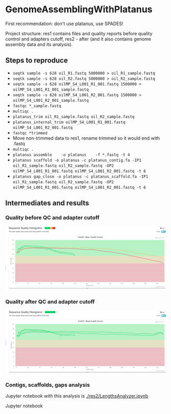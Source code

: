 # GenomeAssemblingWithPlatanus

First recommendation: don't use platanus, use SPADES!

Project structure: res1 contains files and quality reports before quality control and adapters cutoff, res2 - after 
(and it also contains genome assembly data and its analysis).

## Steps to reproduce
   - ```seqtk sample -s 628 oil_R1.fastq 5000000 > oil_R1_sample.fastq```
   - ```seqtk sample -s 628 oil_R2.fastq 5000000 > oil_R2_sample.fastq```
   - ```seqtk sample -s 628 oilMP_S4_L001_R1_001.fastq 1500000 > oilMP_S4_L001_R1_001_sample.fastq```
   - ```seqtk sample -s 628 oilMP_S4_L001_R2_001.fastq 1500000 > oilMP_S4_L001_R2_001_sample.fastq```
   - ```fastqc *_sample.fastq```
   - ```multiqc .```
   - ```platanus_trim oil_R1_sample.fastq oil_R2_sample.fastq```
   - ```platanus_internal_trim oilMP_S4_L001_R1_001.fastq oilMP_S4_L001_R2_001.fastq```
   - ```fastqc *trimmed```
   - Move non-trimmed data to res1, rename trimmed so it would end with .fastq
   - ```multiqc .```
   - ```platanus assemble    -o platanus    -f *.fastq -t 4```
   - ```platanus scaffold -o platanus -c platanus_contig.fa -IP1 oil_R1_sample.fastq oil_R2_sample.fastq -OP2 oilMP_S4_L001_R1_001.fastq oilMP_S4_L001_R2_001.fastq -t 6```
   - ```platanus gap_close -o platanus -c platanus_scaffold.fa -IP1 oil_R1_sample.fastq oil_R2_sample.fastq -OP2 oilMP_S4_L001_R1_001.fastq oilMP_S4_L001_R2_001.fastq -t 6```
   
## Intermediates and results

### Quality before QC and adapter cutoff
![Quality before qc](./qual_before_qc.png)

### Quality after QC and adapter cutoff
![Quality after qc](./qual_after_qc.png)

### Contigs, scaffolds, gaps analysis
Jupyter notebook with this analysis is [./res2/LengthsAnalyzer.ipynb](https://github.com/JediKnightChan/GenomeAssemblingWithPlatanus/blob/master/res2/LengthsAnalyzer.ipynb)

Jupyter notebook
